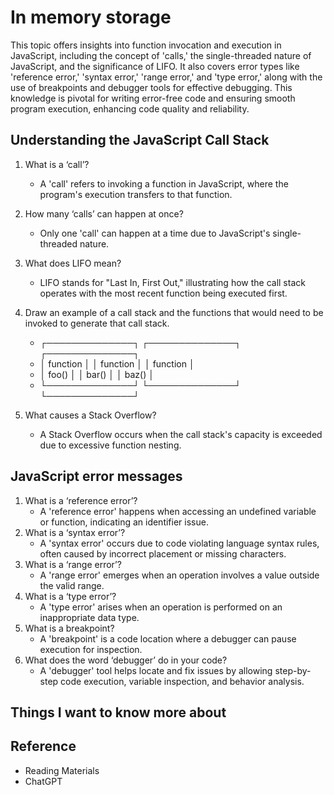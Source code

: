 # In memory storage

This topic offers insights into function invocation and execution in JavaScript, including the concept of 'calls,' the single-threaded nature of JavaScript, and the significance of LIFO. It also covers error types like 'reference error,' 'syntax error,' 'range error,' and 'type error,' along with the use of breakpoints and debugger tools for effective debugging. This knowledge is pivotal for writing error-free code and ensuring smooth program execution, enhancing code quality and reliability.

## Understanding the JavaScript Call Stack

1. What is a ‘call’?
   - A 'call' refers to invoking a function in JavaScript, where the program's execution transfers to that function.
2. How many ‘calls’ can happen at once?
   - Only one 'call' can happen at a time due to JavaScript's single-threaded nature.
3. What does LIFO mean?
   - LIFO stands for "Last In, First Out," illustrating how the call stack operates with the most recent function being executed first.
4. Draw an example of a call stack and the functions that would need to be invoked to generate that call stack.
   - ┌──────────────┐     ┌──────────────┐     ┌──────────────┐
   - │   function   │     │   function   │     │   function   │
   - │     foo()    │     │     bar()    │     │     baz()    │
   - └──────────────┘     └──────────────┘     └──────────────┘

5. What causes a Stack Overflow?
   - A Stack Overflow occurs when the call stack's capacity is exceeded due to excessive function nesting.

## JavaScript error messages

1. What is a ‘reference error’?
   - A 'reference error' happens when accessing an undefined variable or function, indicating an identifier issue.
2. What is a ‘syntax error’?
   - A 'syntax error' occurs due to code violating language syntax rules, often caused by incorrect placement or missing characters.
3. What is a ‘range error’?
   - A 'range error' emerges when an operation involves a value outside the valid range.
4. What is a ‘type error’?
   - A 'type error' arises when an operation is performed on an inappropriate data type.
5. What is a breakpoint?
   - A 'breakpoint' is a code location where a debugger can pause execution for inspection.
6. What does the word ‘debugger’ do in your code?
   - A 'debugger' tool helps locate and fix issues by allowing step-by-step code execution, variable inspection, and behavior analysis.

## Things I want to know more about

## Reference

- Reading Materials
- ChatGPT